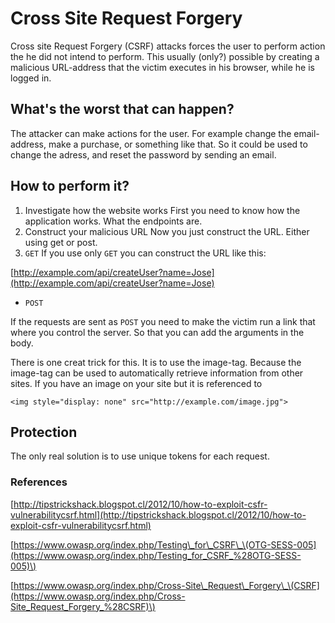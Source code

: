 # Cross Site Request Forgery

Cross site Request Forgery \(CSRF\) attacks forces the user to perform action the he did not intend to perform. This usually \(only?\) possible by creating a malicious URL-address that the victim executes in his browser, while he is logged in.

## What's the worst that can happen?

The attacker can make actions for the user. For example change the email-address, make a purchase, or something like that. So it could be used to change the adress, and reset the password by sending an email.

## How to perform it?

1. Investigate how the website works First you need to know how the application works. What the endpoints are.
2. Construct your malicious URL Now you just construct the URL. Either using get or post.
3. `GET` If you use only `GET` you can construct the URL like this:

[http://example.com/api/createUser?name=Jose](http://example.com/api/createUser?name=Jose)

* `POST`

If the requests are sent as `POST` you need to make the victim run a link that where you control the server. So that you can add the arguments in the body.

There is one creat trick for this. It is to use the image-tag. Because the image-tag can be used to automatically retrieve information from other sites. If you have an image on your site but it is referenced to

`<img style="display: none" src="http://example.com/image.jpg">`

## Protection

The only real solution is to use unique tokens for each request.

### References

[http://tipstrickshack.blogspot.cl/2012/10/how-to-exploit-csfr-vulnerabilitycsrf.html](http://tipstrickshack.blogspot.cl/2012/10/how-to-exploit-csfr-vulnerabilitycsrf.html)

[https://www.owasp.org/index.php/Testing\_for\_CSRF\_\(OTG-SESS-005](https://www.owasp.org/index.php/Testing_for_CSRF_%28OTG-SESS-005)\)

[https://www.owasp.org/index.php/Cross-Site\_Request\_Forgery\_\(CSRF](https://www.owasp.org/index.php/Cross-Site_Request_Forgery_%28CSRF)\)

